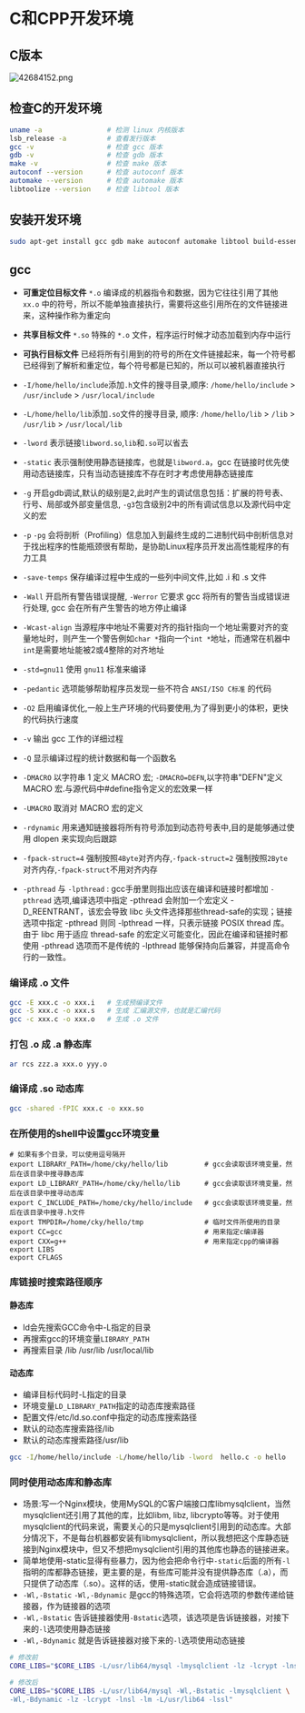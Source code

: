 # C和CPP开发环境

## C版本

![42684152.png](https://i.loli.net/2018/11/08/5be3b953d5f5a.png)

## 检查C的开发环境

```bash
uname -a                # 检测 linux 内核版本
lsb_release -a          # 查看发行版本
gcc -v                  # 检查 gcc 版本
gdb -v                  # 检查 gdb 版本
make -v                 # 检查 make 版本
autoconf --version      # 检查 autoconf 版本
automake --version      # 检查 automake 版本
libtoolize --version    # 检查 libtool 版本
```

## 安装开发环境

```bash
sudo apt-get install gcc gdb make autoconf automake libtool build-essential
```

## gcc

- **可重定位目标文件** `*.o` 编译成的机器指令和数据，因为它往往引用了其他 `xx.o` 中的符号，所以不能单独直接执行，需要将这些引用所在的文件链接进来，这种操作称为重定向

- **共享目标文件** `*.so` 特殊的 `*.o` 文件，程序运行时候才动态加载到内存中运行

- **可执行目标文件** 已经将所有引用到的符号的所在文件链接起来，每一个符号都已经得到了解析和重定位，每个符号都是已知的，所以可以被机器直接执行

- `-I/home/hello/include`添加`.h`文件的搜寻目录,顺序: `/home/hello/include` > `/usr/include` > `/usr/local/include`

- `-L/home/hello/lib`添加`.so`文件的搜寻目录, 顺序: `/home/hello/lib` > `/lib` > `/usr/lib` > `/usr/local/lib`

- `-lword` 表示链接`libword.so`,`lib`和`.so`可以省去

- `-static` 表示强制使用静态链接库，也就是`libword.a`，gcc 在链接时优先使用动态链接库，只有当动态链接库不存在时才考虑使用静态链接库

- `-g` 开启gdb调试,默认的级别是2,此时产生的调试信息包括：扩展的符号表、行号、局部或外部变量信息, `-g3`包含级别2中的所有调试信息以及源代码中定义的宏

- `-p` `-pg` 会将剖析（Profiling）信息加入到最终生成的二进制代码中剖析信息对于找出程序的性能瓶颈很有帮助，是协助Linux程序员开发出高性能程序的有力工具

- `-save-temps` 保存编译过程中生成的一些列中间文件,比如 .i 和 .s 文件

- `-Wall` 开启所有警告错误提醒, `-Werror` 它要求 gcc 将所有的警告当成错误进行处理, gcc 会在所有产生警告的地方停止编译

- `-Wcast-align` 当源程序中地址不需要对齐的指针指向一个地址需要对齐的变量地址时，则产生一个警告例如`char *`指向一个`int *`地址，而通常在机器中`int`是需要地址能被2或4整除的对齐地址

- `-std=gnu11` 使用 `gnu11` 标准来编译

- `-pedantic` 选项能够帮助程序员发现一些不符合 `ANSI/ISO C标准` 的代码

- `-O2` 启用编译优化,一般上生产环境的代码要使用,为了得到更小的体积，更快的代码执行速度

- `-v` 输出 gcc 工作的详细过程

- `-Q` 显示编译过程的统计数据和每一个函数名

- `-DMACRO` 以字符串 1 定义 MACRO 宏; `-DMACRO=DEFN`,以字符串"DEFN"定义 MACRO 宏.与源代码中#define指令定义的宏效果一样

- `-UMACRO` 取消对 MACRO 宏的定义

- `-rdynamic` 用来通知链接器将所有符号添加到动态符号表中,目的是能够通过使用 dlopen 来实现向后跟踪

- `-fpack-struct=4` 强制按照`4Byte`对齐内存,`-fpack-struct=2` 强制按照`2Byte`对齐内存,`-fpack-struct`不用对齐内存

- `-pthread` 与 `-lpthread` : gcc手册里则指出应该在编译和链接时都增加 `-pthread` 选项,编译选项中指定 -pthread 会附加一个宏定义 -D_REENTRANT，该宏会导致 libc 头文件选择那些thread-safe的实现；链接选项中指定 -pthread 则同 -lpthread 一样，只表示链接 POSIX thread 库。由于 libc 用于适应 thread-safe 的宏定义可能变化，因此在编译和链接时都使用 -pthread 选项而不是传统的 -lpthread 能够保持向后兼容，并提高命令行的一致性。

### 编译成 .o 文件

```bash
gcc -E xxx.c -o xxx.i   # 生成预编译文件
gcc -S xxx.c -o xxx.s   # 生成 汇编源文件，也就是汇编代码
gcc -c xxx.c -o xxx.o   # 生成 .o 文件
```

### 打包 .o 成 .a 静态库

```bash
ar rcs zzz.a xxx.o yyy.o
```

### 编译成 .so 动态库

```bash
gcc -shared -fPIC xxx.c -o xxx.so
```

### 在所使用的shell中设置gcc环境变量

```shell
# 如果有多个目录，可以使用逗号隔开
export LIBRARY_PATH=/home/cky/hello/lib         # gcc会读取该环境变量，然后在该目录中搜寻静态库
export LD_LIBRARY_PATH=/home/cky/hello/lib      # gcc会读取该环境变量，然后在该目录中搜寻动态库
export C_INCLUDE_PATH=/home/cky/hello/include   # gcc会读取该环境变量，然后在该目录中搜寻.h文件
export TMPDIR=/home/cky/hello/tmp               # 临时文件所使用的目录
export CC=gcc                                   # 用来指定c编译器
export CXX=g++                                  # 用来指定cpp的编译器
export LIBS
export CFLAGS
```

### 库链接时搜索路径顺序

#### 静态库

- ld会先搜索GCC命令中-L指定的目录
- 再搜索gcc的环境变量`LIBRARY_PATH`
- 再搜索目录 /lib /usr/lib /usr/local/lib

#### 动态库

- 编译目标代码时-L指定的目录
- 环境变量`LD_LIBRARY_PATH`指定的动态库搜索路径
- 配置文件/etc/ld.so.conf中指定的动态库搜索路径
- 默认的动态库搜索路径/lib
- 默认的动态库搜索路径/usr/lib

```bash
gcc -I/home/hello/include -L/home/hello/lib -lword  hello.c -o hello  
```

### 同时使用动态库和静态库

- 场景:写一个Nginx模块，使用MySQL的C客户端接口库libmysqlclient，当然mysqlclient还引用了其他的库，比如libm, libz, libcrypto等等。对于使用mysqlclient的代码来说，需要关心的只是mysqlclient引用到的动态库。大部分情况下，不是每台机器都安装有libmysqlclient，所以我想把这个库静态链接到Nginx模块中，但又不想把mysqlclient引用的其他库也静态的链接进来。
- 简单地使用-static显得有些暴力，因为他会把命令行中`-static`后面的所有`-l`指明的库都静态链接，更主要的是，有些库可能并没有提供静态库（.a），而只提供了动态库（.so）。这样的话，使用-static就会造成链接错误。
- `-Wl,-Bstatic` `-Wl,-Bdynamic` 是gcc的特殊选项，它会将选项的参数传递给链接器，作为链接器的选项
- `-Wl,-Bstatic` 告诉链接器使用`-Bstatic`选项，该选项是告诉链接器，对接下来的`-l`选项使用静态链接
- `-Wl,-Bdynamic` 就是告诉链接器对接下来的`-l`选项使用动态链接

```bash
# 修改前
CORE_LIBS="$CORE_LIBS -L/usr/lib64/mysql -lmysqlclient -lz -lcrypt -lnsl -lm -L/usr/lib64 -lssl"

# 修改后
CORE_LIBS="$CORE_LIBS -L/usr/lib64/mysql -Wl,-Bstatic -lmysqlclient \
-Wl,-Bdynamic -lz -lcrypt -lnsl -lm -L/usr/lib64 -lssl"
```
